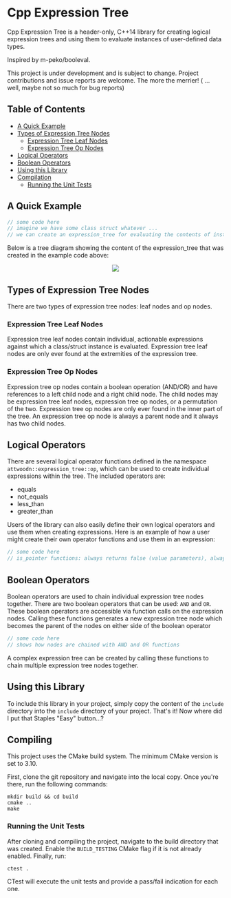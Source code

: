 
# Cpp Expression Tree

Cpp Expression Tree is a header-only, C++14 library for creating logical expression trees and using them to evaluate instances of user-defined data types. 

Inspired by m-peko/booleval.

This project is under development and is subject to change. Project contributions and issue reports are welcome. The more the merrier! 
( ... well, maybe not so much for bug reports)

## Table of Contents

* [A Quick Example](#a-quick-example)
* [Types of Expression Tree Nodes](#types-of-expression-tree-nodes)
    * [Expression Tree Leaf Nodes](#expression-tree-leaf-nodes)
    * [Expression Tree Op Nodes](#expression-tree-op-nodes)
* [Logical Operators](#logical-operators)
* [Boolean Operators](#boolean-operators)
* [Using this Library](#using-this-library)
* [Compilation](#compilation)
    * [Running the Unit Tests](#running-the-unit-tests)

## A Quick Example

```cpp
// some code here
// imagine we have some class struct whatever ...
// we can create an expression_tree for evaluating the contents of instances of this struct class whatever
```

Below is a tree diagram showing the content of the expression_tree that was created in the example code above:

<p align="center">
    <img src="docs/booleval-tree.png"/>
</p>

## Types of Expression Tree Nodes

There are two types of expression tree nodes: leaf nodes and op nodes. 

### Expression Tree Leaf Nodes

Expression tree leaf nodes contain individual, actionable expressions against which a class/struct instance is evaluated. Expression tree leaf nodes are only ever found at the extremities of the expression tree.

### Expression Tree Op Nodes

Expression tree op nodes contain a boolean operation (AND/OR) and have references to a left child node and a right child node. The child nodes may be expression tree leaf nodes, expression tree op nodes, or a permutation of the two. Expression tree op nodes are only ever found in the inner part of the tree. An expression tree op node is always a parent node and it always has two child nodes.

## Logical Operators

There are several logical operator functions defined in the namespace `attwoodn::expression_tree::op`, which can be used to create individual expressions within the tree. The included operators are:
 * equals
 * not_equals
 * less_than
 * greater_than

Users of the library can also easily define their own logical operators and use them when creating expressions. Here is an example of how a user might create their own operator functions and use them in an expression:

```cpp
// some code here
// is_pointer functions: always returns false (value parameters), always returns true (pointer parameters)
```

## Boolean Operators

Boolean operators are used to chain individual expression tree nodes together. There are two boolean operators that can be used: `AND` and `OR`. These boolean operators are accessible via function calls on the expression nodes. Calling these functions generates a new expression tree node which becomes the parent of the nodes on either side of the boolean operator

```cpp
// some code here
// shows how nodes are chained with AND and OR functions
```

A complex expression tree can be created by calling these functions to chain multiple expression tree nodes together.

## Using this Library

To include this library in your project, simply copy the content of the `include` directory into the `include` directory of your project. That's it! Now where did I put that Staples "Easy" button...?

## Compiling

This project uses the CMake build system. The minimum CMake version is set to 3.10.

First, clone the git repository and navigate into the local copy. Once you're there, run the following commands:

```
mkdir build && cd build
cmake ..
make
```

### Running the Unit Tests

After cloning and compiling the project, navigate to the build directory that was created. Enable the `BUILD_TESTING` CMake flag if it is not already enabled. Finally, run:

```
ctest .
```

CTest will execute the unit tests and provide a pass/fail indication for each one.
